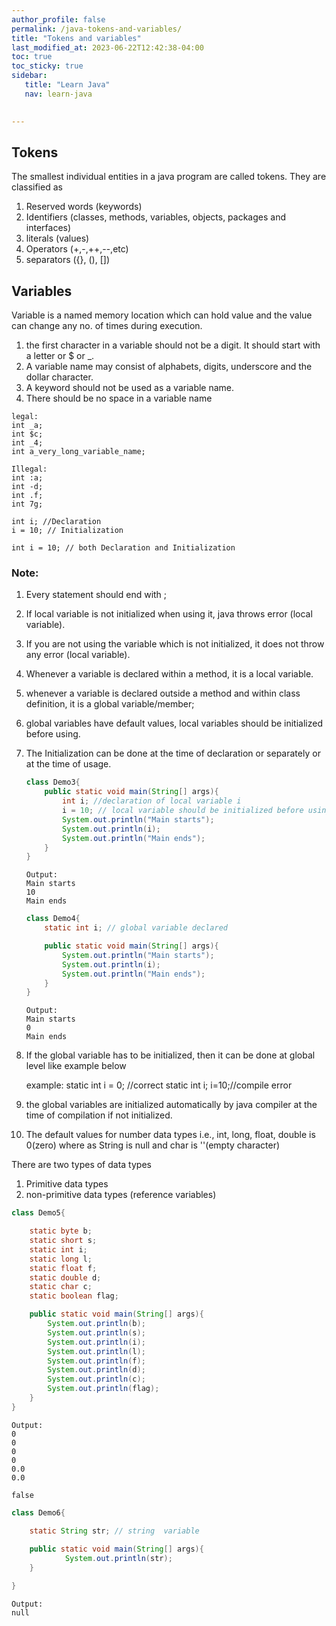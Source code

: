 ```yaml
---
author_profile: false
permalink: /java-tokens-and-variables/
title: "Tokens and variables"
last_modified_at: 2023-06-22T12:42:38-04:00
toc: true
toc_sticky: true
sidebar:
   title: "Learn Java"
   nav: learn-java
     

---
```

## Tokens

The smallest individual entities in a java program are called tokens. They are classified as

   1. Reserved words (keywords)
   2. Identifiers (classes, methods, variables, objects, packages and interfaces)
   3. literals (values)
   4. Operators (+,-,++,--,etc)
   5. separators ({}, (), [])

## Variables
Variable is a named memory location which can hold value and the value can change
any no. of times during execution.
  1. the first character in a variable should not be a digit. It should start with a letter or $ or _.
  2. A variable name may consist of alphabets, digits, underscore and the dollar character.
  3. A keyword should not be used as a variable name.
  4. There should be no space in a variable name

```
legal:
int _a;
int $c;
int _4;
int a_very_long_variable_name;
```
```
Illegal:
int :a;
int -d;
int .f;
int 7g;
```
```
int i; //Declaration
i = 10; // Initialization

int i = 10; // both Declaration and Initialization
```
### Note:
1. Every statement should end with ;
2. If local variable is not initialized when using it, java throws error (local variable).
3. If you are not using the variable which is not initialized, it does not throw any error (local variable).
4. Whenever a variable is declared within a method, it is a local variable.
5. whenever a variable is declared outside a method and within class definition, it is a global variable/member;
6. global variables have default values, local variables should be initialized before using.
7. The Initialization can be done at the time of declaration or separately or at the time of usage.

   ```java
   class Demo3{
       public static void main(String[] args){
           int i; //declaration of local variable i
           i = 10; // local variable should be initialized before using in one single sentence
           System.out.println("Main starts");
           System.out.println(i);
           System.out.println("Main ends");
       }
   }
   ```

   ```
   Output:
   Main starts
   10
   Main ends
   ```
   ```java
   class Demo4{
       static int i; // global variable declared
   
       public static void main(String[] args){
           System.out.println("Main starts");
           System.out.println(i); 
           System.out.println("Main ends");
       }
   }
   ```
   ```
   Output:
   Main starts
   0
   Main ends
   ```
8. If the global variable has to be initialized, then it can be done at global level like example below

   example:
   static int i = 0; //correct
   static int i;
   i=10;//compile error
9. the global variables are initialized automatically by java compiler at the time of compilation if not initialized.
10. The default values for number data types i.e., int, long, float, double is 0(zero) where as String is null and char is ''(empty character)

There are two types of data types

1) Primitive data types
2) non-primitive data types (reference variables)

```java
class Demo5{

    static byte b;
    static short s;
    static int i;
    static long l;
    static float f;
    static double d;
    static char c;
    static boolean flag;

    public static void main(String[] args){
        System.out.println(b); 
        System.out.println(s); 
        System.out.println(i); 
        System.out.println(l); 
        System.out.println(f); 
        System.out.println(d); 
        System.out.println(c); 
        System.out.println(flag); 
    }
}
```
```
Output:
0
0
0
0
0.0
0.0

false
```

```java
class Demo6{

    static String str; // string  variable
	
    public static void main(String[] args){
            System.out.println(str); 
    }

}
```
```
Output:
null
```